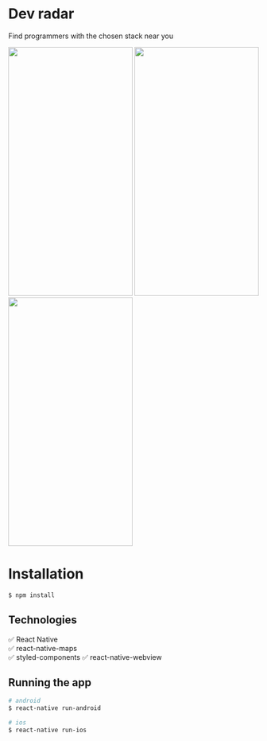 # Dev radar
Find programmers with the chosen stack near you

<p float="left">
  <img src="https://i.ibb.co/fx3F85N/Screenshot-20200601-152146-Dev-Radar-APP.jpg" width="250" height="500"/>
  <img src="https://i.ibb.co/6bnhVNf/Screenshot-20200601-152127-Dev-Radar-APP.jpg" width="250" height="500"/>
  <img src="https://i.ibb.co/61WzBdm/Screenshot-20200601-143834-Dev-Radar-APP.jpg" width="250" height="500" />
</p>

# Installation

```bash
$ npm install
```

## Technologies

:white_check_mark: React Native\
:white_check_mark: react-native-maps\
:white_check_mark: styled-components
:white_check_mark: react-native-webview

## Running the app

```bash
# android
$ react-native run-android

# ios
$ react-native run-ios
```

